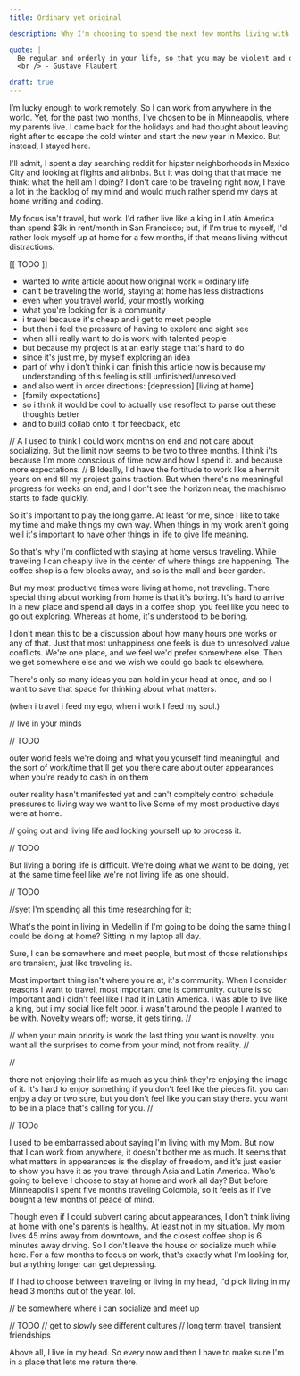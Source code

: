 ```yaml
---
title: Ordinary yet original

description: Why I'm choosing to spend the next few months living with my Mom instead of traveling the world.

quote: |
  Be regular and orderly in your life, so that you may be violent and original in your work.
  <br /> - Gustave Flaubert

draft: true
---
```


I’m lucky enough to work remotely. So I can work from anywhere in the world. Yet, for the past two months, I've chosen to be in Minneapolis, where my parents live. I came back for the holidays and had thought about leaving right after to escape the cold winter and start the new year in Mexico. But instead, I stayed here.

I'll admit, I spent a day searching reddit for hipster neighborhoods in Mexico City and looking at flights and airbnbs. But it was doing that that made me think: what the hell am I doing? I don't care to be traveling right now, I have a lot in the backlog of my mind and would much rather spend my days at home writing and coding.

My focus isn't travel, but work. I'd rather live like a king in Latin America than spend $3k in rent/month in San Francisco; but, if I'm true to myself, I'd rather lock myself up at home for a few months, if that means living without distractions.

[[ TODO ]]
- wanted to write article about how original work = ordinary life
- can't be traveling the world, staying at home has less distractions
- even when you travel world, your mostly working
- what you're looking for is a community
- i travel because it's cheap and i get to meet people
- but then i feel the pressure of having to explore and sight see
- when all i really want to do is work with talented people
- but because my project is at an early stage that's hard to do
- since it's just me, by myself exploring an idea
- part of why i don't think i can finish this article now is because my understanding of this feeling is still unfinished/unresolved
- and also went in order directions: [depression] [living at home]
- [family expectations]
- so i think it would be cool to actually use resoflect to parse out these thoughts better
- and to build collab onto it for feedback, etc

// A
I used to think I could work months on end and not care about socializing. But the limit now seems to be two to three months. I think i'ts because I'm more conscious of time now and how I spend it. and because more expectations.
// B
Ideally, I'd have the fortitude to work like a hermit years on end till my project gains traction. But when there's no meaningful progress for weeks on end, and I don't see the horizon near, the machismo starts to fade quickly.

So it's important to play the long game. At least for me, since I like to take my time and make things my own way. When things in my work aren't going well it's important to have other things in life to give life meaning.

So that's why I'm conflicted with staying at home versus traveling. While traveling I can cheaply live in the center of where things are happening. The coffee shop is a few blocks away, and so is the mall and beer garden.

But my most productive times were living at home, not traveling. There special thing about working from home is that it's boring. It's hard to arrive in a new place and spend all days in a coffee shop, you feel like you need to go out exploring. Whereas at home, it's understood to be boring.

I don't mean this to be a discussion about how many hours one works or any of that. Just that most unhappiness one feels is due to unresolved value conflicts. We're one place, and we feel we'd prefer somewhere else. Then we get somewhere else and we wish we could go back to elsewhere.

There's only so many ideas you can hold in your head at once, and so I want to save that space for thinking about what matters.

(when i travel i feed my ego, when i work I feed my soul.)

// live in your minds


// TODO

outer world feels we're doing and what you yourself find meaningful, and the sort of work/time that'll get you there
care about outer appearances when you're ready to cash in on them


outer reality hasn't manifested yet
and can't compltely control schedule
pressures to living way we want to live
Some of my most productive days were at home.

// going out and living life and locking yourself up to process it.



// TODO 

But living a boring life is difficult. We're doing what we want to be doing, yet at the same time feel like we're not living life as one should.



// TODO

//syet I'm spending all this time researching for it;

What's the point in living in Medellin if I'm going to be doing the same thing I could be doing at home? Sitting in my laptop all day.

Sure, I can be somewhere and meet people, but most of those relationships are transient, just like traveling is.

Most important thing isn't where you're at, it's community.
When I consider reasons I want to travel, most important one is community. culture is so important and i didn't feel like I had it in Latin America. i was able to live like a king, but i my social like felt poor. i wasn't around the people I wanted to be with.
Novelty wears off; worse, it gets tiring.
//


//
when your main priority is work the last thing you want is novelty. you want all the surprises to come from your mind, not from reality. 
//

//

there not enjoying their life as much as you think
they're enjoying the image of it.
it's hard to enjoy something if you don't feel like the pieces fit.
you can enjoy a day or two sure, but you don't feel like you can stay there.
you want to be in a place that's calling for you.
//

// TODo

I used to be embarrassed about saying I'm living with my Mom. But now that I can work from anywhere, it doesn't bother me as much. It seems that what matters in appearances is the display of freedom, and it's just easier to show you have it as you travel through Asia and Latin America. Who's going to believe I choose to stay at home and work all day? But before Minneapolis I spent five months traveling Colombia, so it feels as if I've bought a few months of peace of mind.

Though even if I could subvert caring about appearances, I don't think living at home with one's parents is healthy. At least not in my situation. My mom lives 45 mins away from downtown, and the closest coffee shop is 6 minutes away driving. So I don't leave the house or socialize much while here. For a few months to focus on work, that's exactly what I'm looking for, but anything longer can get depressing.



If I had to choose between traveling or living in my head, I'd pick living in my head 3 months out of the year. lol.

// be somewhere where i can socialize and meet up


// TODO
// get to *slowly* see different cultures 
// long term travel, transient friendships

Above all, I live in my head. So every now and then I have to make sure I'm in a place that lets me return there.
